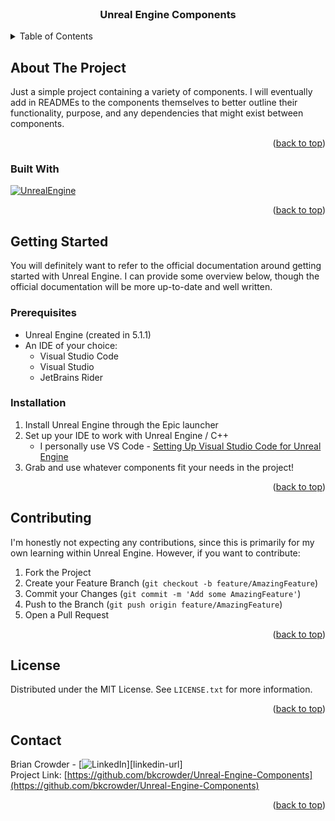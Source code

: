 <!-- PROJECT LOGO -->
<br />
<h3 align="center">Unreal Engine Components</h3>


<!-- TABLE OF CONTENTS -->
<details>
  <summary>Table of Contents</summary>
  <ol>
    <li>
      <a href="#about-the-project">About The Project</a>
      <ul>
        <li><a href="#built-with">Built With</a></li>
      </ul>
    </li>
    <li>
      <a href="#getting-started">Getting Started</a>
      <ul>
        <li><a href="#prerequisites">Prerequisites</a></li>
        <li><a href="#installation">Installation</a></li>
      </ul>
    </li>
    <li><a href="#usage">Usage</a></li>
    <li><a href="#roadmap">Roadmap</a></li>
    <li><a href="#contributing">Contributing</a></li>
    <li><a href="#license">License</a></li>
    <li><a href="#contact">Contact</a></li>
  </ol>
</details>

<!-- ABOUT THE PROJECT -->
## About The Project

Just a simple project containing a variety of components. I will eventually add in READMEs to the components themselves to better outline their functionality, purpose, and any dependencies that might exist between components.

<p align="right">(<a href="#readme-top">back to top</a>)</p>

### Built With

[![UnrealEngine][UnrealEngine]][UnrealEngine-url]

<p align="right">(<a href="#readme-top">back to top</a>)</p>

<!-- GETTING STARTED -->
## Getting Started

You will definitely want to refer to the official documentation around getting started with Unreal Engine. I can provide some overview below, though the official documentation will be more up-to-date and well written.

### Prerequisites

* Unreal Engine (created in 5.1.1)
* An IDE of your choice:
  * Visual Studio Code
  * Visual Studio
  * JetBrains Rider

### Installation

1. Install Unreal Engine through the Epic launcher
2. Set up your IDE to work with Unreal Engine / C++
   * I personally use VS Code - [Setting Up Visual Studio Code for Unreal Engine](https://docs.unrealengine.com/5.0/en-US/setting-up-visual-studio-code-for-unreal-engine/)
3. Grab and use whatever components fit your needs in the project!

<p align="right">(<a href="#readme-top">back to top</a>)</p>

<!-- CONTRIBUTING -->
## Contributing

I'm honestly not expecting any contributions, since this is primarily for my own learning within Unreal Engine. However, if you want to contribute:

1. Fork the Project
2. Create your Feature Branch (`git checkout -b feature/AmazingFeature`)
3. Commit your Changes (`git commit -m 'Add some AmazingFeature'`)
4. Push to the Branch (`git push origin feature/AmazingFeature`)
5. Open a Pull Request

<p align="right">(<a href="#readme-top">back to top</a>)</p>

<!-- LICENSE -->
## License

Distributed under the MIT License. See `LICENSE.txt` for more information.

<p align="right">(<a href="#readme-top">back to top</a>)</p>

<!-- CONTACT -->
## Contact

Brian Crowder - [![LinkedIn][linkedin-shield]][linkedin-url]
<br />
Project Link: [https://github.com/bkcrowder/Unreal-Engine-Components](https://github.com/bkcrowder/Unreal-Engine-Components)

<p align="right">(<a href="#readme-top">back to top</a>)</p>

<!-- MARKDOWN LINKS & IMAGES -->
<!-- https://www.markdownguide.org/basic-syntax/#reference-style-links -->
[license-shield]: https://img.shields.io/github/license/bkcrowder/Unreal-Engine-Components.svg?style=for-the-badge
[license-url]: https://github.com/bkcrowder/Unreal-Engine-Components/blob/master/LICENSE.txt
[linkedin-shield]: https://img.shields.io/badge/-LinkedIn-black.svg?style=for-the-badge&logo=linkedin&colorB=555
[UnrealEngine]: https://img.shields.io/static/v1?style=for-the-badge&message=Unreal+Engine&color=0E1128&logo=Unreal+Engine&logoColor=FFFFFF
[UnrealEngine-url]: https://www.unrealengine.com/